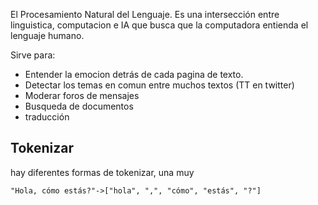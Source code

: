 El Procesamiento Natural del Lenguaje. Es una intersección entre linguistica, computacion e IA que busca que la computadora entienda el lenguaje humano.

Sirve para: 
- Entender la emocion detrás de cada pagina de texto.
- Detectar los temas en comun entre muchos textos (TT en twitter)
- Moderar foros de mensajes
- Busqueda de documentos
- traducción


## Tokenizar
hay diferentes formas de tokenizar, una muy 
```
"Hola, cómo estás?"->["hola", ",", "cómo", "estás", "?"]
```

